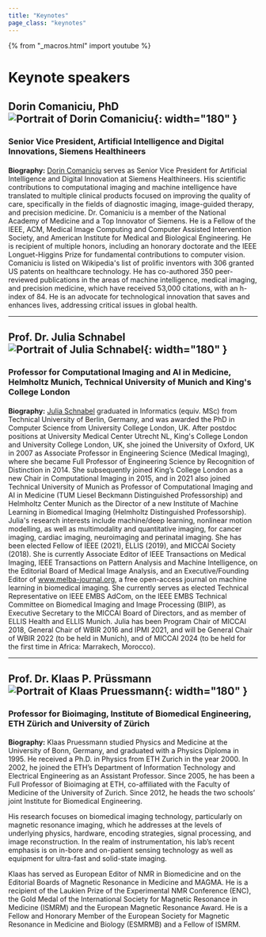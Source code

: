 ```yaml
---
title: "Keynotes"
page_class: "keynotes"
---
```


{% from "_macros.html" import youtube %}

# Keynote speakers

## Dorin Comaniciu, PhD ![Portrait of Dorin Comaniciu](/images/keynotes/dorin_comaniciu_2.png){: width="180" }
### Senior Vice President, Artificial Intelligence and Digital Innovations, Siemens Healthineers 

#### 

**Biography:** [Dorin Comaniciu](https://www.linkedin.com/in/dorincomaniciu/) serves as Senior Vice President for Artificial Intelligence and Digital Innovation at Siemens Healthineers. His scientific contributions to computational imaging and machine intelligence have translated to multiple clinical products focused on improving the quality of care, specifically in the fields of diagnostic imaging, image-guided therapy, and precision medicine. Dr. Comaniciu is a member of the National Academy of Medicine and a Top Innovator of Siemens. He is a Fellow of the IEEE, ACM, Medical Image Computing and Computer Assisted Intervention Society, and American Institute for Medical and Biological Engineering. He is recipient of multiple honors, including an honorary doctorate and the IEEE Longuet-Higgins Prize for fundamental contributions to computer vision. Comaniciu is listed on Wikipedia's list of prolific inventors with 306 granted US patents on healthcare technology. He has co-authored 350 peer-reviewed publications in the areas of machine intelligence, medical imaging, and precision medicine, which have received 53,000 citations, with an h-index of 84. He is an advocate for technological innovation that saves and enhances lives, addressing critical issues in global health.


***

## 	Prof. Dr. Julia Schnabel![Portrait of Julia Schnabel](/images/keynotes/julia_schnabel_2.png){: width="180" }
### Professor for Computational Imaging and AI in Medicine, Helmholtz Munich, Technical University of Munich and King's College London

#### 

**Biography:** [Julia Schnabel](https://www.professoren.tum.de/en/schnabel-julia) graduated in Informatics (equiv. MSc) from Technical University of Berlin, Germany, and was awarded the PhD in Computer Science from University College London, UK. After postdoc positions at University Medical Center Utrecht NL, King's College London and University College London, UK, she joined the University of Oxford, UK in 2007 as Associate Professor in Engineering Science (Medical Imaging), where she became Full Professor of Engineering Science by Recognition of Distinction in 2014. She subsequently joined King’s College London as a new Chair in Computational Imaging in 2015, and in 2021 also joined Technical University of Munich as Professor of Computational Imaging and AI in Medicine (TUM Liesel Beckmann Distinguished Professorship) and Helmholtz Center Munich as the Director of a new Institute of Machine Learning in Biomedical Imaging (Helmholtz Distinguished Professorship). Julia's research interests include machine/deep learning, nonlinear motion modelling, as well as multimodality and quantitative imaging, for cancer imaging, cardiac imaging, neuroimaging and perinatal imaging. She has been elected Fellow of IEEE (2021), ELLIS (2019), and MICCAI Society (2018). She is currently Associate Editor of IEEE Transactions on Medical Imaging, IEEE Transactions on Pattern Analysis and Machine Intelligence, on the Editorial Board of Medical Image Analysis, and an Executive/Founding Editor of www.melba-journal.org, a free open-access journal on machine learning in biomedical imaging. She currently serves as elected Technical Representative on IEEE EMBS AdCom, on the IEEE EMBS Technical Committee on Biomedical Imaging and Image Processing (BIIP), as Executive Secretary to the MICCAI Board of Directors, and as member of ELLIS Health and ELLIS Munich. Julia has been Program Chair of MICCAI 2018, General Chair of WBIR 2016 and IPMI 2021, and will be General Chair of WBIR 2022 (to be held in Munich), and of MICCAI 2024 (to be held for the first time in Africa: Marrakech, Morocco).

***

## Prof. Dr. Klaas P. Prüssmann![Portrait of Klaas Pruessmann](/images/keynotes/klaas_pruessmann_2.tiff){: width="180" }
### Professor for Bioimaging, Institute of Biomedical Engineering, ETH Zürich and University of Zürich

#### 

**Biography:** Klaas Pruessmann studied Physics and Medicine at the University of Bonn, Germany, and graduated with a Physics Diploma in 1995. He received a Ph.D. in Physics from ETH Zurich in the year 2000. In 2002, he joined the ETH’s Department of Information Technology and Electrical Engineering as an Assistant Professor. Since 2005, he has been a Full Professor of Bioimaging at ETH, co-affiliated with the Faculty of Medicine of the University of Zurich. Since 2012, he heads the two schools’ joint Institute for Biomedical Engineering.

His research focuses on biomedical imaging technology, particularly on magnetic resonance imaging, which he addresses at the levels of underlying physics, hardware, encoding strategies, signal processing, and image reconstruction. In the realm of instrumentation, his lab’s recent emphasis is on in-bore and on-patient sensing technology as well as equipment for ultra-fast and solid-state imaging.

Klaas has served as European Editor of NMR in Biomedicine and on the Editorial Boards of Magnetic Resonance in Medicine and MAGMA. He is a recipient of the Laukien Prize of the Experimental NMR Conference (ENC), the Gold Medal of the International Society for Magnetic Resonance in Medicine (ISMRM) and the European Magnetic Resonance Award. He is a Fellow and Honorary Member of the European Society for Magnetic Resonance in Medicine and Biology (ESMRMB) and a Fellow of ISMRM.